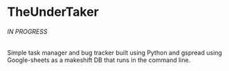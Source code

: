 # TheUnderTaker

<h6>IN PROGRESS</h6>

Simple task manager and bug tracker built using Python and gspread using Google-sheets as a makeshift DB that runs in the command line.
